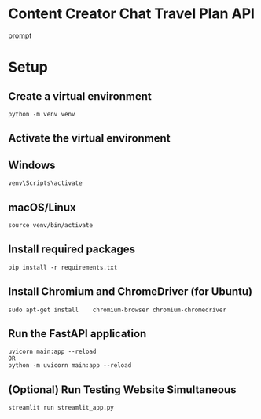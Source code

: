 # Content Creator Chat Travel Plan API

[prompt](PROMPT.md)

# Setup
## Create a virtual environment
    python -m venv venv
## Activate the virtual environment
## Windows
    venv\Scripts\activate
## macOS/Linux
    source venv/bin/activate

## Install required packages
    pip install -r requirements.txt

## Install Chromium and ChromeDriver (for Ubuntu)
    sudo apt-get install    chromium-browser chromium-chromedriver

## Run the FastAPI application
    uvicorn main:app --reload
    OR
    python -m uvicorn main:app --reload

## (Optional) Run Testing Website Simultaneous
    streamlit run streamlit_app.py